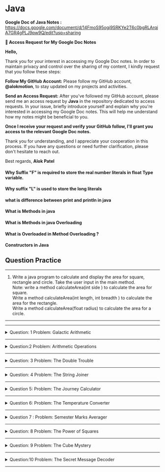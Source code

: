 # Java


**Google Doc of Java Notes :** https://docs.google.com/document/d/14FmoS95ogi9SRKYe2T6c0bgRLArqjA7GR4gPLJ9pw9Q/edit?usp=sharing


**📝 Access Request for My Google Doc Notes**

**Hello,**

Thank you for your interest in accessing my Google Doc notes. In order to maintain privacy and control over the sharing of my content, I kindly request that you follow these steps:

**Follow My GitHub Account:** Please follow my GitHub account, **@alokmotion**, to stay updated on my projects and activities.

**Send an Access Request:** After you've followed my GitHub account, please send me an access request by **Java** in the repository dedicated to access requests. In your issue, briefly introduce yourself and explain why you're interested in accessing my Google Doc notes. This will help me understand how my notes might be beneficial to you.

**Once I receive your request and verify your GitHub follow, I'll grant you access to the relevant Google Doc notes.**

Thank you for understanding, and I appreciate your cooperation in this process. If you have any questions or need further clarification, please don't hesitate to reach out.

Best regards, 
**Alok Patel**



<h4> Why Suffix "F" is required to store the real number literals in float Type variable. </h4>

<h4> Why suffix "L" is used to store the long literals </h4>

<h4> what is difference between print and println in java </h4>

<h4>What is Methods in java</h4>

<h4>What is Methods in java Overloading </h4>


<h4>What is Overloaded in Method Overloading ?</h4>


<h4>Constructors in Java
</h4>


## Question Practice

---------------------------------------------------------------------------------------------------------------------------------
 1. Write a java program to calculate and display the area for square, rectangle and circle. Take the user input in the main method.\
Note:
write a method calculateArea(int side ) to calculate the area for square.\
Write a method calculateArea(int length, int breadth ) to calculate the area for the rectangle.\
Write a method calculateArea(float radius) to calculate the area for a circle.
----------------------------------------------------------------------------------------------------------------------------------------




----------------------------------------------------------------------------------------------------------------------------------------

<details>
  <summary>Question: 1 Problem: Galactic Arithmetic</summary>

  
In a far-off galaxy named Arithmetica, beings have been using a newly discovered number system to make their life easier. However, they are facing difficulties in performing basic arithmetic operations. As the resident genius of planet Earth, you have been called upon to help them. Your first task is to build a function that will be able to add two numbers in their number system.

Function:

public static long galacticAddition(long num1, long num2);

Inputs:

The function galacticAddition(long num1, long num2) will receive two parameters:

num1 : a long integer representing the first number in the Arithmetica number system.

num2 : a long integer representing the second number in the Arithmetica number system.

Outputs:

The function will return a long - the sum of num1 and num2 in the Arithmetica number system.

Sample Input:

125678

9876543210L

Sample Output:

9876668888L

Note:

In the sample input, the two numbers provided to the function are 125678 and 9876543210. The sum of these two numbers is 125678+9876543210=9876668888, so the function returns 9876668888 as the output. Your task is to help the beings of Arithmetica perform this basic operation with ease. Good luck, Earth's genius!
  
 
</details>

----------------------------------------------------------------------------------------------------------------------------------------------------------------------------------------------


<details>
  <summary>Question:2 Problem: Arithmetic Operations</summary>

  You are a programmer in a school. The mathematics teacher has asked for your help to teach basic arithmetic operations to students. Your task is to create a set of functions that will do subtraction, multiplication, division, and find the remainder of two numbers.

Functions:

public static int subtractNumbers(int num1, int num2);

public static int multiplyNumbers(int num1, int num2);

public static double divideNumbers(int num1, int num2);

public static int findRemainder(int num1, int num2);

Inputs:

Each function will receive two parameters:

· num1 : an integer which represents the first number.

· num2 : an integer which represents the second number.

Outputs:

1. The subtractNumbers function will return an integer - the result of subtracting num2 from num1.

2. The multiplyNumbers function will return an integer - the result of multiplying num1 and num2.

3. The divideNumbers function will return a double - the result of dividing num1 by num2.

4. The findRemainder function will return an integer - the remainder when num1 is divided by num2.

Sample Input:

subtractNumbers(20, 5);

multiplyNumbers(4, 5);

divideNumbers(20, 4);

findRemainder(10, 3);

Sample Output:

15

20

5.00

1

Note:

In the sample input, the numbers given to the functions are (20, 5), (4, 5), (20, 4) and (10, 3) respectively. The functions correctly return the results of subtraction, multiplication, division and finding the remainder.



</details>

-------------------------------------------------------------------------------------------------------------------------------------------------------------------------------------------
<details>
  <summary> Question: 3 
  Problem: The Double Trouble 
 </summary>

 
 You are participating in a coding competition at your school. The challenge is to create a function that can double the value of any number provided. This function will help in the game design where scores need to be doubled under certain conditions. 
  
Function: 
public static int doubleTheNumber(int num); 
  
  
  
Inputs: 
 The function doubleTheNumber(int num) will receive one parameter: 
•	num : an integer which represents the number to be doubled. 
  
Outputs: 
The function will return an integer - the result of doubling the num. 
  
Sample Input:  
doubleTheNumber(15); 
  
Sample Output: 
30 
  
Note:  
In the sample input, the number given to the function is 15. The double of this number is 15*2=30, so the function returns 30 as the output. Your function should work accurately to make sure you win this competition. Good Luck! 
  


  </details>

  --------------------------------------------------------------------------------------------------------------------------------------------------------------------------------------------


  <details>
   <summary>Question: 4  
 Problem: The String Joiner 
</summary>

You are creating a new social networking site. In one of the features, you have to combine the user's first name and last name to display the full name. Your task is to write a static method that will concatenate two strings. 
  
Function: 
public static String joinStrings(String str1, String str2); 
  
  
  
Inputs: 
The function joinStrings(String str1, String str2) will receive two parameters: 
•	str1 :a string which represents the first string. 
•	str2 : a string which represents the second string. 
  
Outputs: 
The function will return a string - the result of concatenating str1 and str2. 
  
Sample Input:  
joinStrings("Hello, ", "World!"); 
  
Sample Output:  
"Hello, World!" 
  
Note:  
In the sample input, the function is given two strings: "Hello, " and "World!". These two strings are concatenated to form "Hello, World!", which is the output. Make sure your function works properly to display the user's full name correctly on the social networking site. 
  

   
  </details>

---------------------------------------------------------------------------------------------------------------------------------------------------------------------------------------------



<details>
 <summary>Question 5: 
 Problem: The Journey Calculator 
</summary>

 You are a developer at a transportation company. The company is developing a new app that helps users track their journey. One of the features of the app is to calculate the distance travelled given the speed and time of the journey. Your task is to create a method that takes speed and time and returns the distance travelled. This method should be a non-static method and should be implemented inside a class named JourneyCalculator. 
  
Class Definition: 
  
public class JourneyCalculator { 
    public double calculateDistance(double speed, double time); 
} 
  
  
Inputs: 
  
The method calculateDistance(double speed, double time) will receive two parameters: 
•	speed : a double representing the speed of the vehicle in km/h. 
•	time : a double representing the time travelled in hours. 
  
Outputs: 
  
The method will return a double - the distance travelled. Round off the result to 2 decimal places. 
  
Sample Input: 
  
JourneyCalculator journeyCalculator = new JourneyCalculator(); 
journeyCalculator.calculateDistance(60.0, 1.5); 
  
Sample Output: 
  
90.00 
  
  
Note: 
  
In the sample input, the user's speed is 60 km/h and the time travelled is 1.5 hours. The distance travelled is speed*time = 60*1.5 = 90 kilometers, so the method returns 90.00 as the output. Your method will be crucial in helping users track their journey accurately. Good luck, developer! 

</details>

---------------------------------------------------------------------------------------------------------------------------------------------------------------------------------------------

<details>
 <summary> Question 6: 
Problem: The Temperature Converter 
</summary>

 You are working as a software developer at a weather forecasting company. The company is developing a new feature for their app that allows users to convert temperatures from Fahrenheit to Celsius. Your task is to create a method that takes a temperature in Fahrenheit and converts it to Celsius.  
  
Hint: The formula to convert temperature from Fahrenheit to Celsius is:  
C = (F - 32) * 5/9 
  
Where: 
•	C is the temperature in Celsius 
•	F is the temperature in Fahrenheit 
  
Class Definition: 
public class TemperatureConverter { 
    public double convertFahrenheitToCelsius(double fahrenheit); 
} 
  
Inputs: 
The method convertFahrenheitToCelsius(double fahrenheit) will receive one parameter: 
•	fahrenheit : a double representing the temperature in Fahrenheit. 
  
Outputs: 
The method will return a double - the temperature converted to Celsius.  
  
Sample Input: 
TemperatureConverter temperatureConverter = new TemperatureConverter(); 
temperatureConverter.convertFahrenheitToCelsius(68.0); 
  
Sample Output: 
20.00 
  
Note: 
  
In the sample input, the user's temperature in Fahrenheit is 68.0. The temperature in Celsius is (68 - 32) * 5/9 = 20.00, so the method returns 20.00 as the output. Your method will be crucial in helping users understand the temperature in Celsius. Good luck, developer! 
  

</details>

---------------------------------------------------------------------------------------------------------------------------------------------------------------------------------------------

<details>
 <summary>Question 7 : 
 Problem: Semester Marks Averager 
</summary>


 You are creating a student portal for your school. The portal needs to display the average marks of a student for 8 semesters. Your task is to write a Java function that takes the marks of each semester individually and returns the average. 
  
Function: 
  
public static double calculateAverage(int sem1, int sem2, int sem3, int sem4, int sem5, int sem6, int sem7, int sem8); 
  
  
Inputs: 
  
The function calculateAverage(i85sem7, int sem8) will receive eight parameters: 
•	sem1, sem2, sem3, sem4, sem5, sem6, sem7, sem8 : Eight integers each representing the total marks obtained in a semester. 
  
Outputs: 
  
The function will return a double - the average marks over 8 semesters.   
Example: 
  
Sample Input: 
  
calculateAverage(85, 79, 91, 76, 88, 95, 80, 85); 
  
  
Sample Output: 
  
84.88 
  
  
Note: 
  
In the sample input, the marks for the 8 semesters are given. The average of these marks is (85+79+91+76+88+95+80+85)/8 = 84.88. So, the function returns 84.88 as the output. Make sure your function calculates the average correctly to display accurate information on the student portal. 
  

</details>

---------------------------------------------------------------------------------------------------------------------------------------------------------------------------------------------


<details>
 <summary>Question: 8 
 Problem: The Power of Squares 
</summary>


 You are a software developer at a gaming company. The company is developing a new game called "The Power of Squares". In this game, players have to square the number provided to advance to the next level. Your task is to create a function that will calculate the square of the number provided. 
  
Function: 
  
public static int squareNumber(int num); 
  
  
Inputs: 
  
The function squareNumber(int num) will receive one parameter: 
•	num : an integer which represents the number that the player has to square. 
  
Outputs: 
  
The function will return an integer - the square of num. 
  
Example: 
  
Sample Input: 
  
squareNumber(7); 
  
  
Sample Output: 
49 
  
  
Note: 
In the sample input, the player is at a level where the number to square is 7. The square of this number is 7*7=49, so the function returns 49 as the output. The function you develop will be a crucial part of "The Power of Squares" game, ensuring players can progress through levels accurately. Good luck, game developer! 
  
 

</details>


---------------------------------------------------------------------------------------------------------------------------------------------------------------------------------------------
<details>
 <summary>Question: 9 
Problem: The Cube Mystery 
</summary>

 You are a software engineer developing an innovative educational game for kids. This game helps kids understand the concept of cubes in a fun and interactive way. In one of the stages, the kids are given a number and they have to find out the cube of that number to solve a mystery. Your task is to create a function that will calculate the cube of a given number. 
  
Function: 
  
public static int cubeNumber(int num); 
  
  
Inputs: 
  
The function cubeNumber(int num) will receive one parameter: 
•	num : an integer which represents the number that the player has to cube. 
  
Outputs: 
  
The function will return an integer - the cube of num. 
  
Example: 
  
Sample Input: 
  
cubeNumber(3); 
  
Sample Output: 
  
27 
  
Note: 
  
In the sample input, the kid is at a stage where the number to cube is 3. The cube of this number is 3*3*3=27, so the function returns 27 as the output. The function you develop will be essential in helping the kids solve the Cube Mystery. Good luck, game engineer! 
  

</details>

---------------------------------------------------------------------------------------------------------------------------------------------------------------------------------------------

<details>
 <summary> Question:10 
  Problem: The Secret Message Decoder 
</summary>


 You are a software engineer at a secret spy agency. The agency often receives secret messages encoded in Unicode. Your task is to build a method that accepts a character and displays its Unicode, helping the agents decode the messages quickly and efficiently. 
  
Class Definition: 
  
public class MessageDecoder { 
    public int decodeCharacter(char ch); 
} 
  
Inputs: 
  
The method decodeCharacter(char ch) will receive one parameter: 
•	ch : a character representing the encoded message. 
  
Outputs: 
  
The method will return an integer - the Unicode of the received character. 
  
Example: 
  
Sample Input: 
MessageDecoder decoder = new MessageDecoder(); 
decoder.decodeCharacter('A'); 
  
Sample Output: 
65 
  
Note: 
  
In the sample input, the spy agency has received a message with the character 'A'. The Unicode for 'A' is 65, so the method returns 65 as the output. Your method will play a crucial role in decoding the secret messages and ensuring the success of the agency's missions. Good luck, coder agent! 


</details>

---------------------------------------------------------------------------------------------------------------------------------------------------------------------------------------------



